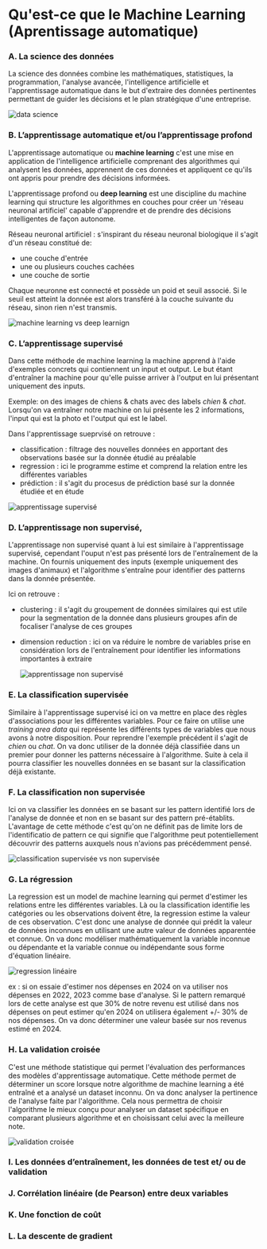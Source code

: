 # Qu'est-ce que le Machine Learning (Aprentissage automatique)

### A. La science des données

La science des données combine les mathématiques, statistiques, la programmation, l'analyse avancée, l'intelligence artificielle et l'apprentissage automatique dans le but d'extraire des données pertinentes permettant de guider les décisions et le plan stratégique d'une entreprise. 

![data science](https://www.compta-online.net/images/expert-comptable-data-science.jpg)

### B. L’apprentissage automatique et/ou l’apprentissage profond

L'apprentissage automatique ou **machine learning** c'est une mise en application de l'intelligence artificielle comprenant des algorithmes qui analysent les données, apprennent de ces données et appliquent ce qu'ils ont appris pour prendre des décisions informées. 

L'apprentissage profond ou **deep learning** est une discipline du machine learning qui structure les algorithmes en couches pour créer un 'réseau neuronal artificiel' capable d'apprendre et de prendre des décisions intelligentes de façon autonome. 

Réseau neuronal artificiel : s'inspirant du réseau neuronal biologique il s'agit d'un réseau constitué de:
* une couche d'entrée
* une ou plusieurs couches cachées
* une couche de sortie

Chaque neuronne est connecté et possède un poid et seuil associé. Si le seuil est atteint la donnée est alors transféré à la couche suivante du réseau, sinon rien n'est transmis. 

![machine learning vs deep learnign](https://praedictia.com/wp-content/uploads/sites/107/2021/06/AI_and_MachineLearning.svg)

### C. L’apprentissage supervisé

Dans cette méthode de machine learning la machine apprend à l'aide d'exemples concrets qui contiennent un input et output. Le but étant d'entraîner la machine pour qu'elle puisse arriver à l'output en lui présentant uniquement des inputs.

Exemple: on des images de chiens & chats avec des labels *chien* & *chat*. Lorsqu'on va entraîner notre machine on lui présente les 2 informations, l'input qui est la photo et l'output qui est le label. 

Dans l'apprentissage sueprvisé on retrouve :
* classification : filtrage des nouvelles données en apportant des observations basée sur la donnée étudié au préalable
* regression : ici le programme estime et comprend la relation entre les différentes variables
* prédiction : il s'agit du procesus de prédiction basé sur la donnée étudiée et en étude

![apprentissage supervisé](https://fr.linedata.com/sites/default/files/inline-images/Schema-wide-fr.png)

### D. L’apprentissage non supervisé,

L'apprentissage non supervisé quant à lui est similaire à l'apprentissage supervisé, cependant l'ouput n'est pas présenté lors de l'entraînement de la machine. On fournis uniquement des inputs (exemple uniquement des images d'animaux) et l'algorithme s'entraîne pour identifier des patterns dans la donnée présentée. 

Ici on retrouve : 
* clustering : il s'agit du groupement de données similaires qui est utile pour la segmentation de la donnée dans plusieurs groupes afin de focaliser l'analyse de ces groupes
* dimension reduction : ici on va réduire le nombre de variables prise en considération lors de l'entraînement pour identifier les informations importantes à extraire

  ![apprentissage non supervisé](https://brightcape.co/wp-content/uploads/2019/01/unsupervisedLearning-1024x401.png)

### E. La classification supervisée

Similaire à l'apprentissage supervisé ici on va mettre en place des règles d'associations pour les différentes variables. Pour ce faire on utilise une *training area data* qui représente les différents types de variables que nous avons à notre disposition. Pour reprendre l'exemple précédent il s'agit de *chien* ou *chat*. On va donc utiliser de la donnée déjà classifiée dans un premier pour donner les patterns nécessaire à l'algorithme. Suite à cela il pourra classifier les nouvelles données en se basant sur la classification déjà existante. 

### F. La classification non supervisée

Ici on va classifier les données en se basant sur les pattern identifié lors de l'analyse de donnée et non en se basant sur des pattern pré-établits. L'avantage de cette méthode c'est qu'on ne définit pas de limite lors de l'identificatio de pattern ce qui signifie que l'algorithme peut potentiellement découvrir des patterns auxquels nous n'avions pas précédemment pensé. 

![classification supervisée vs non supervisée](https://datascientest.com/wp-content/uploads/2021/01/Apprentissage_Supervise%CC%81_Vs_Non_Supervise%CC%81.png)

### G. La régression

La regression est un model de machine learning qui permet d'estimer les relations entre les différentes variables. Là ou la classification identifie les catégories ou les observations doivent être, la regression estime la valeur de ces observation. C'est donc une analyse de donnée qui prédit la valeur de données inconnues en utilisant une autre valeur de données apparentée et connue. On va donc modéliser mathématiquement la variable inconnue ou dépendante et la variable connue ou indépendante sous forme d'équation linéaire. 

![regression linéaire](https://bookdown.org/AODiakite/r4econometrics/Pictures/lm.png)

ex : si on essaie d'estimer nos dépenses en 2024 on va utiliser nos dépenses en 2022, 2023 comme base d'analyse. Si le pattern remarqué lors de cette analyse est que 30% de notre revenu est utilisé dans nos dépenses on peut estimer qu'en 2024 on utilisera également +/- 30% de nos dépenses. On va donc déterminer une valeur basée sur nos revenus estimé en 2024. 

### H. La validation croisée

C'est une méthode statistique qui permet l'évaluation des performances des modèles d'apprentissage automatique. Cette méthode permet de déterminer un score lorsque notre algorithme de machine learning a été entraîné et a analysé un dataset inconnu. On va donc analyser la pertinence de l'analyse faite par l'algorithme. Cela nous permettra de choisir l'algorithme le mieux conçu pour analyser un dataset spécifique en comparant plusieurs algorithme et en choisissant celui avec la meilleure note. 

![validation croisée](https://www.kevindegila.com/images/cv.png)

### I. Les données d’entraînement, les données de test et/ ou de validation



### J. Corrélation linéaire (de Pearson) entre deux variables



### K. Une fonction de coût



### L. La descente de gradient


